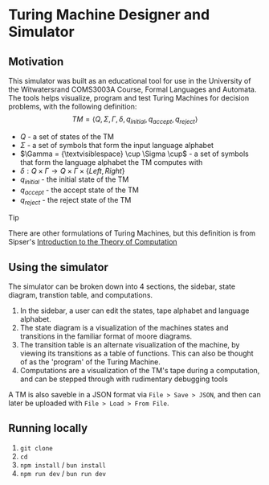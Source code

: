 # Turing Machine Designer and Simulator

## Motivation

This simulator was built as an educational tool for use in the University of the Witwatersrand COMS3003A Course, Formal Languages and Automata.
The tools helps visualize, program and test Turing Machines for decision problems, with the following definition:
$$
	TM = \left< Q, \Sigma, \Gamma, \delta, q_{initial}, q_{accept}, q_{reject} \right>
$$

* $Q$ - a set of states of the TM
* $\Sigma$ - a set of symbols that form the input language alphabet
* $\Gamma = {\textvisiblespace} \cup \Sigma \cup$ - a set of symbols that form the language alphabet the TM computes with
* $\delta: Q \times \Gamma \rightarrow Q \times \Gamma \times \{Left, Right\}$
* $q_{initial}$ - the initial state of the TM
* $q_{accept}$ - the accept state of the TM
* $q_{reject}$ - the reject state of the TM

> [!TIP]
> There are other formulations of Turing Machines, but this definition is from Sipser's [Introduction to the Theory of Computation](https://www.amazon.com/Introduction-Theory-Computation-Michael-Sipser/dp/113318779X)

## Using the simulator

The simulator can be broken down into 4 sections, the sidebar, state diagram, transtion table, and computations.

1. In the sidebar, a user can edit the states, tape alphabet and language alphabet.
2. The state diagram is a visualization of the machines states and transitions in the familiar format of moore diagrams.
3. The transition table is an alternate visualization of the machine, by viewing its transitions as a table of functions.
This can also be thought of as the 'program' of the Turing Machine.
4. Computations are a visualization of the TM's tape during a computation, and can be stepped through with rudimentary debugging tools

A TM is also saveble in a JSON format via `File > Save > JSON`, and then can later be uploaded with `File > Load > From File`.

## Running locally

1. `git clone`
2. `cd`
3. `npm install` / `bun install`
4. `npm run dev` / `bun run dev`
